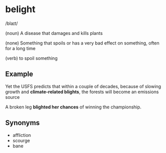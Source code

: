 # belight

/blaɪt/

(noun) A disease that damages and kills plants

(none) Something that spoils or has a very bad effect on something, often for a long time

(verb) to spoil something

## Example

Yet the USFS predicts that within a couple of decades, because of slowing growth and **climate-related blights**, the forests will become an emissions source

A broken leg **blighted her chances** of winning the championship.

## Synonyms

+ affliction
+ scourge
+ bane
